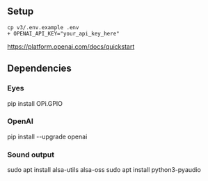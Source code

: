 ## Setup

```
cp v3/.env.example .env
+ OPENAI_API_KEY="your_api_key_here"
```

https://platform.openai.com/docs/quickstart

## Dependencies

### Eyes

pip install OPi.GPIO

### OpenAI

pip install --upgrade openai

### Sound output

sudo apt install alsa-utils alsa-oss
sudo apt install python3-pyaudio
